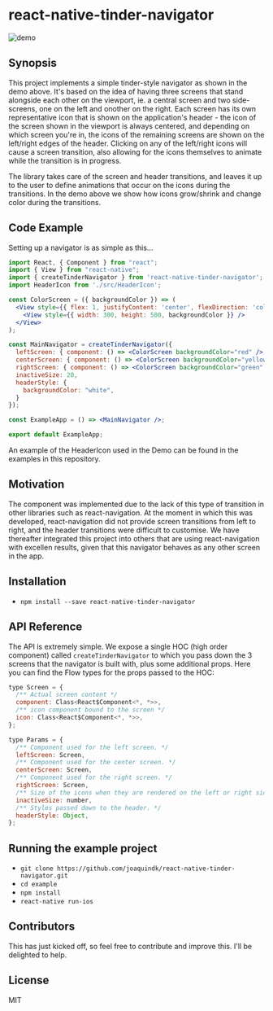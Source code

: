 # react-native-tinder-navigator
![demo](https://github.com/joaquindk/react-native-tinder-navigator/blob/master/navigatorDemo.gif)

## Synopsis

This project implements a simple tinder-style navigator as shown in the demo above. It's based on the idea of having three screens that stand alongside each other on the viewport, ie. a central screen and two side-screens, one on the left and onother on the right. Each screen has its own representative icon that is shown on the application's header - the icon of the screen shown in the viewport is always centered, and depending on which screen you're in, the icons of the remaining screens are shown on the left/right edges of the header. Clicking on any of the left/right icons will cause a screen transition, also allowing for the icons themselves to animate while the transition is in progress.

The library takes care of the screen and header transitions, and leaves it up to the user to define animations that occur on the icons during the transitions. In the demo above we show how icons grow/shrink and change color during the transitions.

## Code Example

Setting up a navigator is as simple as this...

```jsx
import React, { Component } from "react";
import { View } from "react-native";
import { createTinderNavigator } from 'react-native-tinder-navigator';
import HeaderIcon from './src/HeaderIcon';

const ColorScreen = ({ backgroundColor }) => (
  <View style={{ flex: 1, justifyContent: 'center', flexDirection: 'column', alignItems: 'center' }}>
    <View style={{ width: 300, height: 500, backgroundColor }} />
  </View>
);

const MainNavigator = createTinderNavigator({
  leftScreen: { component: () => <ColorScreen backgroundColor="red" />, icon: (props: any) => <HeaderIcon type="flag" {...props} /> },
  centerScreen: { component: () => <ColorScreen backgroundColor="yellow" />, icon: (props: any) => <HeaderIcon type="bed" {...props} /> },
  rightScreen: { component: () => <ColorScreen backgroundColor="green" />, icon: (props: any) => <HeaderIcon type="beer" {...props} /> },
  inactiveSize: 20,
  headerStyle: {
    backgroundColor: "white",
  }
});

const ExampleApp = () => <MainNavigator />;

export default ExampleApp;

```

An example of the HeaderIcon used in the Demo can be found in the examples in this repository.

## Motivation

The component was implemented due to the lack of this type of transition in other libraries such as react-navigation. At the moment in which this was developed, react-navigation did not provide screen transitions from left to right, and the header transitions were difficult to customise. We have thereafter integrated this project into others that are using react-navigation with excellen results, given that this navigator behaves as any other screen in the app.

## Installation

* `npm install --save react-native-tinder-navigator`

## API Reference

The API is extremely simple. We expose a single HOC (high order component) called `createTinderNavigator` to which you pass down the 3 screens that the navigator is built with, plus some additional props. Here you can find the Flow types for the props passed to the HOC:

```jsx
type Screen = {
  /** Actual screen content */
  component: Class<React$Component<*, *>>,
  /** icon component bound to the screen */
  icon: Class<React$Component<*, *>>,
};

type Params = {
  /** Component used for the left screen. */
  leftScreen: Screen,
  /** Component used for the center screen. */
  centerScreen: Screen,
  /** Component used for the right screen. */
  rightScreen: Screen,
  /** Size of the icons when they are rendered on the left or right side, as inactive components. */
  inactiveSize: number,
  /** Styles passed down to the header. */
  headerStyle: Object,
};
```
## Running the example project

* `git clone https://github.com/joaquindk/react-native-tinder-navigator.git`
* `cd example`
* `npm install`
* `react-native run-ios`

## Contributors

This has just kicked off, so feel free to contribute and improve this. I'll be delighted to help.

## License

MIT
